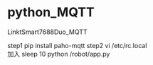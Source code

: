 # python_MQTT
LinktSmart7688Duo_MQTT

step1 pip install paho-mqtt
step2 vi /etc/rc.local  
加入
sleep 10
python /robot/app.py
 


